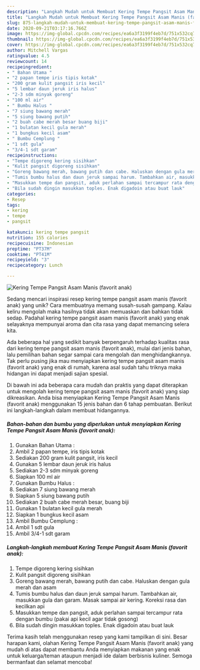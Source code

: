 ```yaml
---
description: "Langkah Mudah untuk Membuat Kering Tempe Pangsit Asam Manis (favorit anak) Anti Gagal"
title: "Langkah Mudah untuk Membuat Kering Tempe Pangsit Asam Manis (favorit anak) Anti Gagal"
slug: 875-langkah-mudah-untuk-membuat-kering-tempe-pangsit-asam-manis-favorit-anak-anti-gagal
date: 2020-09-21T03:17:16.766Z
image: https://img-global.cpcdn.com/recipes/ea6a3f3199f4eb7d/751x532cq70/kering-tempe-pangsit-asam-manis-favorit-anak-foto-resep-utama.jpg
thumbnail: https://img-global.cpcdn.com/recipes/ea6a3f3199f4eb7d/751x532cq70/kering-tempe-pangsit-asam-manis-favorit-anak-foto-resep-utama.jpg
cover: https://img-global.cpcdn.com/recipes/ea6a3f3199f4eb7d/751x532cq70/kering-tempe-pangsit-asam-manis-favorit-anak-foto-resep-utama.jpg
author: Mitchell Vargas
ratingvalue: 4.5
reviewcount: 14
recipeingredient:
- " Bahan Utama "
- "2 papan tempe iris tipis kotak"
- "200 gram kulit pangsit iris kecil"
- "5 lembar daun jeruk iris halus"
- "2-3 sdm minyak goreng"
- "100 ml air"
- " Bumbu Halus "
- "7 siung bawang merah"
- "5 siung bawang putih"
- "2 buah cabe merah besar buang biji"
- "1 bulatan kecil gula merah"
- "1 bungkus kecil asam"
- " Bumbu Cemplung "
- "1 sdt gula"
- "3/4-1 sdt garam"
recipeinstructions:
- "Tempe digoreng kering sisihkan"
- "Kulit pangsit digoreng sisihkan"
- "Goreng bawang merah, bawang putih dan cabe. Haluskan dengan gula merah dan asam"
- "Tumis bumbu halus dan daun jeruk sampai harum. Tambahkan air, masukkan gula dan garam. Masak sampai air kering. Koreksi rasa dan kecilkan api"
- "Masukkan tempe dan pangsit, aduk perlahan sampai tercampur rata dengan bumbu (pakai api kecil agar tidak gosong)"
- "Bila sudah dingin masukkan toples. Enak digadoin atau buat lauk"
categories:
- Resep
tags:
- kering
- tempe
- pangsit

katakunci: kering tempe pangsit 
nutrition: 155 calories
recipecuisine: Indonesian
preptime: "PT37M"
cooktime: "PT41M"
recipeyield: "3"
recipecategory: Lunch

---
```



![Kering Tempe Pangsit Asam Manis (favorit anak)](https://img-global.cpcdn.com/recipes/ea6a3f3199f4eb7d/751x532cq70/kering-tempe-pangsit-asam-manis-favorit-anak-foto-resep-utama.jpg)

Sedang mencari inspirasi resep kering tempe pangsit asam manis (favorit anak) yang unik? Cara membuatnya memang susah-susah gampang. Kalau keliru mengolah maka hasilnya tidak akan memuaskan dan bahkan tidak sedap. Padahal kering tempe pangsit asam manis (favorit anak) yang enak selayaknya mempunyai aroma dan cita rasa yang dapat memancing selera kita.



Ada beberapa hal yang sedikit banyak berpengaruh terhadap kualitas rasa dari kering tempe pangsit asam manis (favorit anak), mulai dari jenis bahan, lalu pemilihan bahan segar sampai cara mengolah dan menghidangkannya. Tak perlu pusing jika mau menyiapkan kering tempe pangsit asam manis (favorit anak) yang enak di rumah, karena asal sudah tahu triknya maka hidangan ini dapat menjadi sajian spesial.


Di bawah ini ada beberapa cara mudah dan praktis yang dapat diterapkan untuk mengolah kering tempe pangsit asam manis (favorit anak) yang siap dikreasikan. Anda bisa menyiapkan Kering Tempe Pangsit Asam Manis (favorit anak) menggunakan 15 jenis bahan dan 6 tahap pembuatan. Berikut ini langkah-langkah dalam membuat hidangannya.

<!--inarticleads1-->

##### Bahan-bahan dan bumbu yang diperlukan untuk menyiapkan Kering Tempe Pangsit Asam Manis (favorit anak):

1. Gunakan  Bahan Utama :
1. Ambil 2 papan tempe, iris tipis kotak
1. Sediakan 200 gram kulit pangsit, iris kecil
1. Gunakan 5 lembar daun jeruk iris halus
1. Sediakan 2-3 sdm minyak goreng
1. Siapkan 100 ml air
1. Gunakan  Bumbu Halus :
1. Sediakan 7 siung bawang merah
1. Siapkan 5 siung bawang putih
1. Sediakan 2 buah cabe merah besar, buang biji
1. Gunakan 1 bulatan kecil gula merah
1. Siapkan 1 bungkus kecil asam
1. Ambil  Bumbu Cemplung :
1. Ambil 1 sdt gula
1. Ambil 3/4-1 sdt garam




<!--inarticleads2-->

##### Langkah-langkah membuat Kering Tempe Pangsit Asam Manis (favorit anak):

1. Tempe digoreng kering sisihkan
1. Kulit pangsit digoreng sisihkan
1. Goreng bawang merah, bawang putih dan cabe. Haluskan dengan gula merah dan asam
1. Tumis bumbu halus dan daun jeruk sampai harum. Tambahkan air, masukkan gula dan garam. Masak sampai air kering. Koreksi rasa dan kecilkan api
1. Masukkan tempe dan pangsit, aduk perlahan sampai tercampur rata dengan bumbu (pakai api kecil agar tidak gosong)
1. Bila sudah dingin masukkan toples. Enak digadoin atau buat lauk




Terima kasih telah menggunakan resep yang kami tampilkan di sini. Besar harapan kami, olahan Kering Tempe Pangsit Asam Manis (favorit anak) yang mudah di atas dapat membantu Anda menyiapkan makanan yang enak untuk keluarga/teman ataupun menjadi ide dalam berbisnis kuliner. Semoga bermanfaat dan selamat mencoba!
